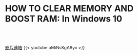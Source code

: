 # HOW TO CLEAR MEMORY AND BOOST RAM: In Windows 10

<!--more-->
<!--264-->
<br><br/>

[影片連結](https://www.youtube.com/watch?v=aMiNsKgA8yo)
{{< youtube aMiNsKgA8yo >}}
